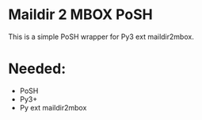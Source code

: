 # Maildir 2 MBOX PoSH 
This is a simple PoSH wrapper for  Py3 ext maildir2mbox.

# Needed:
+ PoSH
+ Py3+
+ Py ext maildir2mbox

